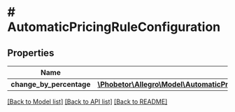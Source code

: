 # # AutomaticPricingRuleConfiguration

## Properties

Name | Type | Description | Notes
------------ | ------------- | ------------- | -------------
**change_by_percentage** | [**\Phobetor\Allegro\Model\AutomaticPricingRuleConfigurationChangeByPercentage**](AutomaticPricingRuleConfigurationChangeByPercentage.md) |  | [optional]

[[Back to Model list]](../../README.md#models) [[Back to API list]](../../README.md#endpoints) [[Back to README]](../../README.md)
